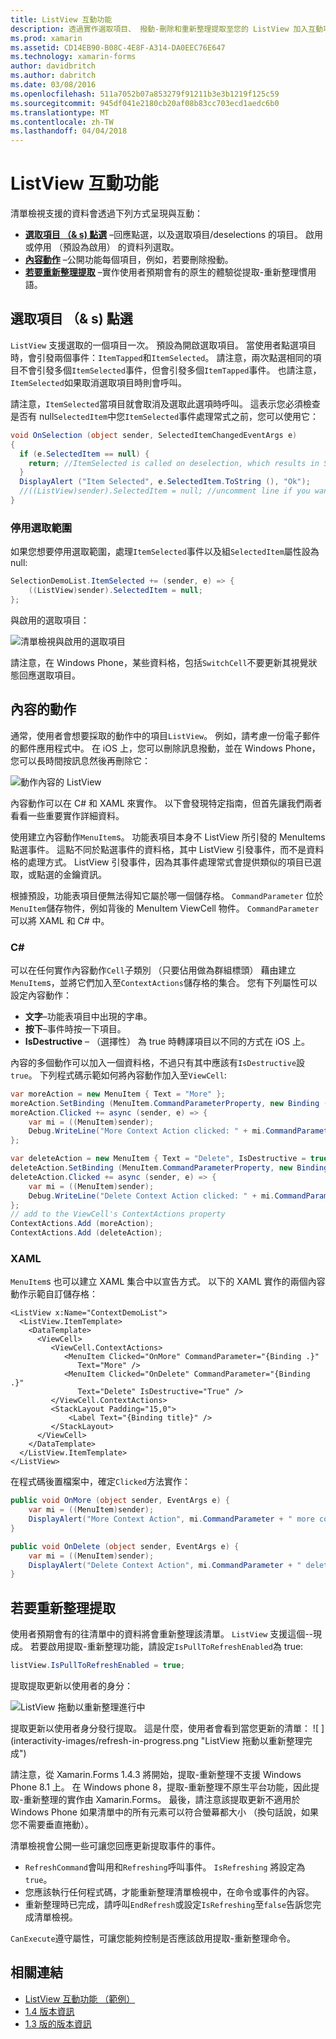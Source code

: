 ```yaml
---
title: ListView 互動功能
description: 透過實作選取項目、 撥動-刪除和重新整理提取至您的 ListView 加入互動功能。
ms.prod: xamarin
ms.assetid: CD14EB90-B08C-4E8F-A314-DA0EEC76E647
ms.technology: xamarin-forms
author: davidbritch
ms.author: dabritch
ms.date: 03/08/2016
ms.openlocfilehash: 511a7052b07a853279f91211b3e3b1219f125c59
ms.sourcegitcommit: 945df041e2180cb20af08b83cc703ecd1aedc6b0
ms.translationtype: MT
ms.contentlocale: zh-TW
ms.lasthandoff: 04/04/2018
---
```

# <a name="listview-interactivity"></a>ListView 互動功能

清單檢視支援的資料會透過下列方式呈現與互動：

- [**選取項目 （& s) 點選**](#selectiontaps) &ndash;回應點選，以及選取項目/deselections 的項目。 啟用或停用 （預設為啟用） 的資料列選取。
- [**內容動作**](#Context_Actions) &ndash;公開功能每個項目，例如，若要刪除撥動。
- [**若要重新整理提取**](#Pull_to_Refresh) &ndash;實作使用者預期會有的原生的體驗從提取-重新整理慣用語。

<a name="selectiontaps" />

## <a name="selection--taps"></a>選取項目 （& s) 點選
`ListView` 支援選取的一個項目一次。 預設為開啟選取項目。 當使用者點選項目時，會引發兩個事件：`ItemTapped`和`ItemSelected`。 請注意，兩次點選相同的項目不會引發多個`ItemSelected`事件，但會引發多個`ItemTapped`事件。 也請注意，`ItemSelected`如果取消選取項目時則會呼叫。

請注意，`ItemSelected`當項目就會取消及選取此選項時呼叫。 這表示您必須檢查是否有 null`SelectedItem`中您`ItemSelected`事件處理常式之前，您可以使用它：

```csharp
void OnSelection (object sender, SelectedItemChangedEventArgs e)
{
  if (e.SelectedItem == null) {
    return; //ItemSelected is called on deselection, which results in SelectedItem being set to null
  }
  DisplayAlert ("Item Selected", e.SelectedItem.ToString (), "Ok");
  //((ListView)sender).SelectedItem = null; //uncomment line if you want to disable the visual selection state.
}
```

### <a name="disabling-selection"></a>停用選取範圍

如果您想要停用選取範圍，處理`ItemSelected`事件以及組`SelectedItem`屬性設為 null:

```csharp
SelectionDemoList.ItemSelected += (sender, e) => {
    ((ListView)sender).SelectedItem = null;
};
```

與啟用的選取項目：

![](interactivity-images/selection-default.png "清單檢視與啟用的選取項目")

請注意，在 Windows Phone，某些資料格，包括`SwitchCell`不要更新其視覺狀態回應選取項目。

<a name="Context_Actions" />

## <a name="context-actions"></a>內容的動作
通常，使用者會想要採取的動作中的項目`ListView`。 例如，請考慮一份電子郵件的郵件應用程式中。 在 iOS 上，您可以刪除訊息撥動，並在 Windows Phone，您可以長時間按訊息然後再刪除它：

![](interactivity-images/context-default.png "動作內容的 ListView")

內容動作可以在 C# 和 XAML 來實作。 以下會發現特定指南，但首先讓我們兩者看看一些重要實作詳細資料。

使用建立內容動作`MenuItem`s。 功能表項目本身不 ListView 所引發的 MenuItems 點選事件。 這點不同於點選事件的資料格，其中 ListView 引發事件，而不是資料格的處理方式。 ListView 引發事件，因為其事件處理常式會提供類似的項目已選取，或點選的金鑰資訊。

根據預設，功能表項目便無法得知它屬於哪一個儲存格。 `CommandParameter` 位於`MenuItem`儲存物件，例如背後的 MenuItem ViewCell 物件。 `CommandParameter` 可以將 XAML 和 C# 中。

### <a name="c"></a>C#  

可以在任何實作內容動作`Cell`子類別 （只要佔用做為群組標頭） 藉由建立`MenuItem`s，並將它們加入至`ContextActions`儲存格的集合。 您有下列屬性可以設定內容動作：

* **文字**&ndash;功能表項目中出現的字串。
* **按下**&ndash;事件時按一下項目。
* **IsDestructive** &ndash; （選擇性） 為 true 時轉譯項目以不同的方式在 iOS 上。

內容的多個動作可以加入一個資料格，不過只有其中應該有`IsDestructive`設`true`。 下列程式碼示範如何將內容動作加入至`ViewCell`:

```csharp
var moreAction = new MenuItem { Text = "More" };
moreAction.SetBinding (MenuItem.CommandParameterProperty, new Binding ("."));
moreAction.Clicked += async (sender, e) => {
    var mi = ((MenuItem)sender);
    Debug.WriteLine("More Context Action clicked: " + mi.CommandParameter);
};

var deleteAction = new MenuItem { Text = "Delete", IsDestructive = true }; // red background
deleteAction.SetBinding (MenuItem.CommandParameterProperty, new Binding ("."));
deleteAction.Clicked += async (sender, e) => {
    var mi = ((MenuItem)sender);
    Debug.WriteLine("Delete Context Action clicked: " + mi.CommandParameter);
};
// add to the ViewCell's ContextActions property
ContextActions.Add (moreAction);
ContextActions.Add (deleteAction);
```

### <a name="xaml"></a>XAML

`MenuItem`s 也可以建立 XAML 集合中以宣告方式。 以下的 XAML 實作的兩個內容動作示範自訂儲存格：

```xaml
<ListView x:Name="ContextDemoList">
  <ListView.ItemTemplate>
    <DataTemplate>
      <ViewCell>
         <ViewCell.ContextActions>
            <MenuItem Clicked="OnMore" CommandParameter="{Binding .}"
               Text="More" />
            <MenuItem Clicked="OnDelete" CommandParameter="{Binding .}"
               Text="Delete" IsDestructive="True" />
         </ViewCell.ContextActions>
         <StackLayout Padding="15,0">
             <Label Text="{Binding title}" />
         </StackLayout>
      </ViewCell>
    </DataTemplate>
  </ListView.ItemTemplate>
</ListView>
```

在程式碼後置檔案中，確定`Clicked`方法實作：

```csharp
public void OnMore (object sender, EventArgs e) {
    var mi = ((MenuItem)sender);
    DisplayAlert("More Context Action", mi.CommandParameter + " more context action", "OK");
}

public void OnDelete (object sender, EventArgs e) {
    var mi = ((MenuItem)sender);
    DisplayAlert("Delete Context Action", mi.CommandParameter + " delete context action", "OK");
}
```

<a name="Pull_to_Refresh" />

## <a name="pull-to-refresh"></a>若要重新整理提取
使用者預期會有的往清單中的資料將會重新整理該清單。 `ListView` 支援這個--現成。 若要啟用提取-重新整理功能，請設定`IsPullToRefreshEnabled`為 true:

```csharp
listView.IsPullToRefreshEnabled = true;
```

提取提取更新以使用者的身分：

![](interactivity-images/refresh-start.png "ListView 拖動以重新整理進行中")

提取更新以使用者身分發行提取。 這是什麼，使用者會看到當您更新的清單： ![ ] (interactivity-images/refresh-in-progress.png "ListView 拖動以重新整理完成")

請注意，從 Xamarin.Forms 1.4.3 將開始，提取-重新整理不支援 Windows Phone 8.1 上。 在 Windows phone 8，提取-重新整理不原生平台功能，因此提取-重新整理的實作由 Xamarin.Forms。 最後，請注意該提取更新不適用於 Windows Phone 如果清單中的所有元素可以符合螢幕都大小 （換句話說，如果您不需要垂直捲動）。

清單檢視會公開一些可讓您回應更新提取事件的事件。

-  `RefreshCommand`會叫用和`Refreshing`呼叫事件。 `IsRefreshing` 將設定為`true`。
-  您應該執行任何程式碼，才能重新整理清單檢視中，在命令或事件的內容。
-  重新整理時已完成，請呼叫`EndRefresh`或設定`IsRefreshing`至`false`告訴您完成清單檢視。

`CanExecute`遵守屬性，可讓您能夠控制是否應該啟用提取-重新整理命令。



## <a name="related-links"></a>相關連結

- [ListView 互動功能 （範例）](https://developer.xamarin.com/samples/xamarin-forms/UserInterface/ListView/interactivity)
- [1.4 版本資訊](http://forums.xamarin.com/discussion/35451/xamarin-forms-1-4-0-released/)
- [1.3 版的版本資訊](http://forums.xamarin.com/discussion/29934/xamarin-forms-1-3-0-released/)

